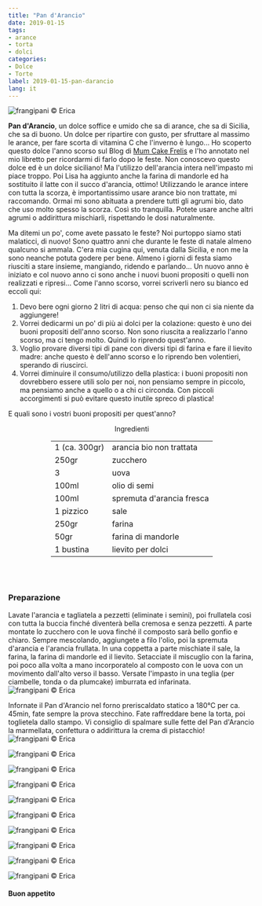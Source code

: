 ```yaml
---
title: "Pan d'Arancio"
date: 2019-01-15
tags:
- arance
- torta
- dolci
categories:
- Dolce
- Torte
label: 2019-01-15-pan-darancio
lang: it
---
```

![](header.jpg "frangipani © Erica")

**Pan d'Arancio**, un dolce soffice e umido che sa di arance, che sa di Sicilia, che sa di buono. Un dolce per ripartire con gusto, per sfruttare al massimo le arance, per fare scorta di vitamina C che l'inverno è lungo... Ho scoperto questo dolce l'anno scorso sul Blog di <a href="https://www.mumcakefrelis.it/2018/03/pan-darancio-ricetta-siciliana.html" target="_blank">Mum Cake Frelis</a> e l'ho annotato nel mio libretto per ricordarmi di farlo dopo le feste. Non conoscevo questo dolce ed è un dolce siciliano! Ma l'utilizzo dell'arancia intera nell'impasto mi piace troppo. Poi Lisa ha aggiunto anche la farina di mandorle ed ha sostituito il latte con il succo d'arancia, ottimo! Utilizzando le arance intere con tutta la scorza, è importantissimo usare arance bio non trattate, mi raccomando. Ormai mi sono abituata a prendere tutti gli agrumi bio, dato che uso molto spesso la scorza. Così sto tranquilla. Potete usare anche altri agrumi o addirittura mischiarli, rispettando le dosi naturalmente.

Ma ditemi un po', come avete passato le feste? Noi purtoppo siamo stati malaticci, di nuovo! Sono quattro anni che durante le feste di natale almeno qualcuno si ammala. C'era mia cugina qui, venuta dalla Sicilia, e non me la sono neanche potuta godere per bene. Almeno i giorni di festa siamo riusciti a stare insieme, mangiando, ridendo e parlando... Un nuovo anno è iniziato e col nuovo anno ci sono anche i nuovi buoni propositi o quelli non realizzati e ripresi... Come l'anno scorso, vorrei scriverli nero su bianco ed eccoli qui:

1. Devo bere ogni giorno 2 litri di acqua: penso che qui non ci sia niente da aggiungere!
2. Vorrei dedicarmi un po' di più ai dolci per la colazione: questo è uno dei buoni propositi dell'anno scorso. Non sono riuscita a realizzarlo l'anno scorso, ma ci tengo molto. Quindi lo riprendo quest'anno.
3. Voglio provare diversi tipi di pane con diversi tipi di farina e fare il lievito madre: anche questo è dell'anno scorso e lo riprendo ben volentieri, sperando di riuscirci.
4. Vorrei diminuire il consumo/utilizzo della plastica: i buoni propositi non dovrebbero essere utili solo per noi, non pensiamo sempre in piccolo, ma pensiamo anche a quello o a chi ci circonda. Con piccoli accorgimenti si può evitare questo inutile spreco di plastica!

E quali sono i vostri buoni propositi per quest'anno?


<div id="wrapper" style="text-align: center">
  <div id="yourdiv" style="display: inline-block;">
    <div class="ingredients" itemscope itemtype="http://schema.org/Recipe">
      <span itemprop="name" style="display:none;">Pan d'Arancio</span>
      <span itemprop="recipeCategory" style="display:none;">Dolce</span>
      <img itemprop="image" style="display:none;" class="ignore-gallery-item" src="header.jpeg"/>
      <span itemprop="author" style="display:none;">Erica Raiano</span>
      <span itemprop="description" style="display:none;">Pan d'Arancio, un dolce soffice e umido che sa di arance, che sa di Sicilia, che sa di buono.</span>
      <div class="ingredients-title">Ingredienti</div>
      <table>
        <tbody>
          </tr>
          <tr itemprop="recipeIngredient">
            <td>1 (ca. 300gr)</td>
            <td>arancia bio non trattata</td>
          </tr>
          <tr itemprop="recipeIngredient">
            <td>250gr</td>
            <td>zucchero</td>
          </tr>
          <tr itemprop="recipeIngredient">
            <td>3</td>
            <td>uova</td>
          </tr>
          <tr itemprop="recipeIngredient">
            <td>100ml</td>
            <td>olio di semi</td>
          </tr>
          <tr itemprop="recipeIngredient">
            <td>100ml</td>
            <td>spremuta d'arancia fresca</td>
          </tr>
          <tr itemprop="recipeIngredient">
            <td>1 pizzico</td>
            <td>sale</td>
           </tr>
          <tr itemprop="recipeIngredient">
            <td>250gr</td>
            <td>farina</td>
          </tr>
          <tr itemprop="recipeIngredient">
            <td>50gr</td>
            <td>farina di mandorle</td>
          </tr>
          <tr itemprop="recipeIngredient">
            <td>1 bustina</td>
            <td>lievito per dolci</td>
          </tr>
        </tbody>
      </table>
      <br></br>
    </div>
  </div>
</div>


<h3>
  <font color="grey">
    <i class="fa fa-cogs"></i>
  </font> Preparazione
</h3>

Lavate l'arancia e tagliatela a pezzetti (eliminate i semini), poi frullatela così con tutta la buccia finché diventerà bella cremosa e senza pezzetti. A parte montate lo zucchero con le uova finché il composto sarà bello gonfio e chiaro. Sempre mescolando, aggiungete a filo l'olio, poi la spremuta d'arancia e l'arancia frullata. In una coppetta a parte mischiate il sale, la farina, la farina di mandorle ed il lievito. Setacciate il miscuglio con la farina, poi poco alla volta a mano incorporatelo al composto con le uova con un movimento dall'alto verso il basso. Versate l'impasto in una teglia (per ciambelle, tonda o da plumcake) imburrata ed infarinata.
![](teglia.jpg "frangipani © Erica")

Infornate il Pan d'Arancio nel forno preriscaldato statico a 180°C per ca. 45min, fate sempre la prova stecchino. Fate raffreddare bene la torta, poi toglietela dallo stampo. Vi consiglio di spalmare sulle fette del Pan d'Arancio la marmellata, confettura o addirittura la crema di pistacchio!
![](risultato1.jpg "frangipani © Erica")

![](risultato2.jpg "frangipani © Erica")

![](risultato3.jpg "frangipani © Erica")

![](risultato4.jpg "frangipani © Erica")

![](risultato5.jpg "frangipani © Erica")

![](risultato6.jpg "frangipani © Erica")

![](risultato7.jpg "frangipani © Erica")

![](risultato8.jpg "frangipani © Erica")

![](risultato9.jpg "frangipani © Erica")

![](risultato10.jpg "frangipani © Erica")

<h4>Buon appetito
  <font color="red">
    <i class="fa fa-smile-o"></i>
  </font>
</h4>
